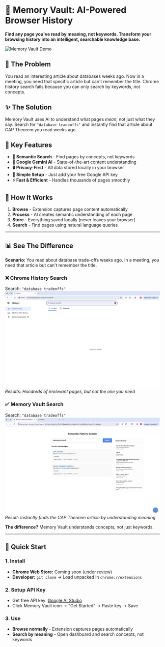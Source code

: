 # 🧠 Memory Vault: AI-Powered Browser History

**Find any page you've read by meaning, not keywords. Transform your browsing history into an intelligent, searchable knowledge base.**

![Memory Vault Demo](images/memory-vault-success.png)

## 🎯 The Problem

You read an interesting article about databases weeks ago. Now in a meeting, you need that specific article but can't remember the title. Chrome history search fails because you can only search by keywords, not concepts.

## ✨ The Solution  

Memory Vault uses AI to understand what pages *mean*, not just what they say. Search for `"database tradeoffs"` and instantly find that article about CAP Theorem you read weeks ago.

## 🚀 Key Features

- **🧠 Semantic Search** - Find pages by concepts, not keywords  
- **🤖 Google Gemini AI** - State-of-the-art content understanding
- **🔒 Privacy-First** - All data stored locally in your browser
- **📱 Simple Setup** - Just add your free Google API key
- **⚡ Fast & Efficient** - Handles thousands of pages smoothly

## 🔄 How It Works

1. **Browse** - Extension captures page content automatically
2. **Process** - AI creates semantic understanding of each page  
3. **Store** - Everything saved locally (never leaves your browser)
4. **Search** - Find pages using natural language queries

---

## 📊 See The Difference

**Scenario:** You read about database trade-offs weeks ago. In a meeting, you need that article but can't remember the title.

### ❌ Chrome History Search
Search: `"database tradeoffs"`  
![Chrome History Search Failure](images/chromehistory.jpg)
*Results: Hundreds of irrelevant pages, but not the one you need*

### ✅ Memory Vault Search  
Search: `"database tradeoffs"`  
![Memory Vault Search Success](images/memoryvault.jpg)
*Result: Instantly finds the CAP Theorem article by understanding meaning*

**The difference?** Memory Vault understands concepts, not just keywords.

---

## 🚀 Quick Start

### 1. Install
- **Chrome Web Store:** Coming soon (under review)
- **Developer:** `git clone` → Load unpacked in `chrome://extensions`

### 2. Setup API Key  
- Get free API key: [Google AI Studio](https://aistudio.google.com/app/apikey)
- Click Memory Vault icon → "Get Started" → Paste key → Save

### 3. Use
- **Browse normally** - Extension captures pages automatically
- **Search by meaning** - Open dashboard and search concepts, not keywords
